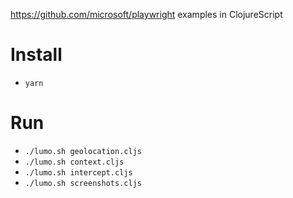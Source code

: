 https://github.com/microsoft/playwright examples in ClojureScript

# Install

- `yarn`

# Run

- `./lumo.sh geolocation.cljs` 
- `./lumo.sh context.cljs` 
- `./lumo.sh intercept.cljs` 
- `./lumo.sh screenshots.cljs` 
